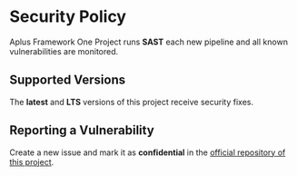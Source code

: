 # Security Policy

Aplus Framework One Project runs **SAST** each new pipeline and all known vulnerabilities are monitored.

## Supported Versions

The **latest** and **LTS** versions of this project receive security fixes.

## Reporting a Vulnerability

Create a new issue and mark it as **confidential** in the [official repository of this project](https://gitlab.com/aplus-framework/projects/one/-/issues).
